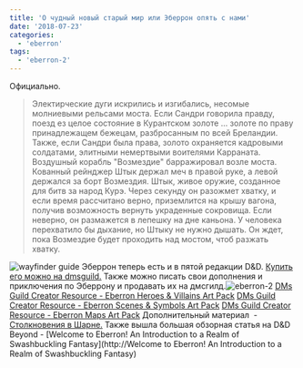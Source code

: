 ```yaml
---
title: 'О чудный новый старый мир или Эберрон опять с нами'
date: '2018-07-23'
categories:
  - 'eberron'
tags:
  - 'eberron-2'
---
```


Официально.

> Электирческие дуги искрились и изгибались, несомые молниевыми рельсами моста. Если Сандри говорила правду, поезд ез целое состояние в Курантском золоте ... золоте по праву принадлежащем бежецам, разбросанным по всей Бреландии. Также, если Сандри была права, золото охраняется кадровыми солдатами, элитными немертвыми воителями Карраната. Воздушный корабль "Возмездие" барражировал возле моста. Кованный рейнджер Штык держал меч в правой руке, а левой держался за борт Возмездия. Штык, живое оружие, созданное для битв за народ Курэ. Через секунду он разожмет хватку, и если время рассчитано верно, приземлится на крышу вагона, получив возможность вернуть украденные сокровища. Если неверно, он размажется в лепешку на дне каньона. У человека перехватило бы дыхание, но Штыку не нужно дышать. Он ждет, пока Возмездие будет проходить над мостом, чтоб разжать хватку.

![wayfinder guide](https://adventurersleague.files.wordpress.com/2018/07/wayfinder-guide.jpg) Эберрон теперь есть и в пятой редакции D&D. [Купить его можно на dmsguild.](http://www.dmsguild.com/product/247882/Wayfinders-Guide-to-Eberron-5e?affiliate_id=759617) Также можно писать свои дополнения и приключения по Эберрону и продавать их на дмсгилд.![eberron-2](https://adventurersleague.files.wordpress.com/2018/07/eberron-2.jpg) [DMs Guild Creator Resource - Eberron Heroes & Villains Art Pack](http://www.dmsguild.com/product/247627/DMs-Guild-Creator-Resource--Eberron-Heroes--Villains-Art-Pack?affiliate_id=759617) [DMs Guild Creator Resource - Eberron Scenes & Symbols Art Pack](http://www.dmsguild.com/product/247629/DMs-Guild-Creator-Resource--Eberron-Scenes--Symbols-Art-Pack?affiliate_id=759617) [DMs Guild Creator Resource - Eberron Maps Art Pack](http://www.dmsguild.com/product/247628/DMs-Guild-Creator-Resource--Eberron-Maps-Art-Pack?affiliate_id=759617) Дополнительный материал  - [Столкновения в Шарне.](http://www.dmsguild.com/product/247986/Encounters-in-Sharn?affiliate_id=759617) Также вышла большая обзорная статья на D&D Beyond - [Welcome to Eberron! An Introduction to a Realm of Swashbuckling Fantasy](http://Welcome to Eberron! An Introduction to a Realm of Swashbuckling Fantasy)
